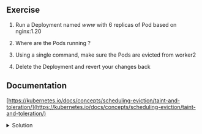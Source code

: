 ## Exercise

1. Run a Deployment named *www* with 6 replicas of Pod based on nginx:1.20

2. Where are the Pods running ?

3. Using a single command, make sure the Pods are evicted from worker2

4. Delete the Deployment and revert your changes back

## Documentation

[https://kubernetes.io/docs/concepts/scheduling-eviction/taint-and-toleration/](https://kubernetes.io/docs/concepts/scheduling-eviction/taint-and-toleration/)

<details>
  <summary markdown="span">Solution</summary>

1. Run a Deployment with 6 replicas of Pod based on nginx:1.20

```
k create deploy www --image=nginx:1.20 --replicas=6
```

2. Where are the Pods running ?

Pods are running on worker1 and worker2 nodes (as master node as a NoSchedule taint preventing application pods from been scheduled on that node).

```
k get po -o wide
NAME                   READY   STATUS    RESTARTS   AGE   IP          NODE      NOMINATED NODE   READINESS GATES
www-644dfdf68b-2b42t   1/1     Running   0          3s    10.32.0.3   worker1   <none>           <none>
www-644dfdf68b-6vxmz   1/1     Running   0          3s    10.38.0.2   worker2   <none>           <none>
www-644dfdf68b-jrrd7   1/1     Running   0          3s    10.38.0.1   worker2   <none>           <none>
www-644dfdf68b-kgrc6   1/1     Running   0          3s    10.38.0.5   worker2   <none>           <none>
www-644dfdf68b-lx2sp   1/1     Running   0          3s    10.32.0.5   worker1   <none>           <none>
www-644dfdf68b-mvsfv   1/1     Running   0          3s    10.32.0.4   worker1   <none>           <none>
```

3. Using a single command, make sure the Pods are evicted from worker2

Adding a taint with the *NoExecute* effect on a node will evict all the Pods that do not tolerate that taint

```
k taint node worker2 app=blue:NoExecute
```

The Pods now all run on worker1

```
k get po -o wide
www-644dfdf68b-2b42t   1/1     Running   0          98s   10.32.0.3    worker1   <none>           <none>
www-644dfdf68b-5wmfs   1/1     Running   0          15s   10.32.0.8    worker1   <none>           <none>
www-644dfdf68b-fbf2v   1/1     Running   0          15s   10.32.0.10   worker1   <none>           <none>
www-644dfdf68b-lx2sp   1/1     Running   0          98s   10.32.0.5    worker1   <none>           <none>
www-644dfdf68b-mvsfv   1/1     Running   0          98s   10.32.0.4    worker1   <none>           <none>
www-644dfdf68b-p8xg2   1/1     Running   0          15s   10.32.0.9    worker1   <none>           <none>
```

4. Delete the Deployment and revert your changes back

Deletion of the Deployment

```
k delete deploy www
```

Remove the NoExecute taint from worker2

```
k taint node worker2 app-
```
</details>

